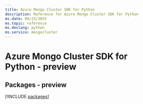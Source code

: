 ```yaml
---
title: Azure Mongo Cluster SDK for Python
description: Reference for Azure Mongo Cluster SDK for Python
ms.date: 09/23/2025
ms.topic: reference
ms.devlang: python
ms.service: mongocluster
---
```

# Azure Mongo Cluster SDK for Python - preview
## Packages - preview
[!INCLUDE [packages](mongo-cluster-index.md)]